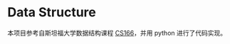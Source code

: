 # Data Structure

本项目参考自斯坦福大学数据结构课程 [CS166](http://web.stanford.edu/class/archive/cs/cs166/cs166.1166/)，并用 python 进行了代码实现。